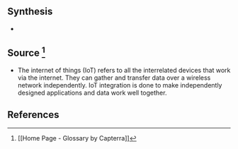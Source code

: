 ## Synthesis
- 
## Source [^1]
- The internet of things (IoT) refers to all the interrelated devices that work via the internet. They can gather and transfer data over a wireless network independently. IoT integration is done to make independently designed applications and data work well together.
## References

[^1]: [[Home Page - Glossary by Capterra]]